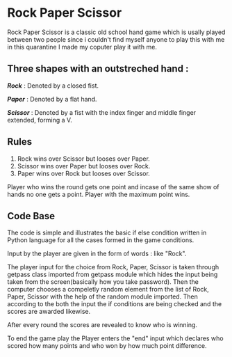 # Rock Paper Scissor

Rock Paper Scissor is a classic old school hand game which is usally played between two people since i couldn't find myself anyone to play this with me in this quarantine I made my coputer play it with me.

## Three shapes with an outstreched hand :

**_Rock_** : Denoted by a closed fist.

**_Paper_** : Denoted by a flat hand.

**_Scissor_** : Denoted by a fist with the index finger and middle finger extended, forming a V.

## Rules

1. Rock wins over Scissor but looses over Paper.
2. Scissor wins over Paper but looses over Rock.
3. Paper wins over Rock but looses over Scissor.

Player who wins the round gets one point and incase of the same show of hands no one gets a point.
Player with the maximum point wins.

## Code Base

The code is simple and illustrates the basic if else condition written in Python language for all the cases formed in the game conditions.

Input by the player are given in the form of words : like "Rock".

The player input for the choice from Rock, Paper, Scissor is taken through getpass class imported from getpass module which hides the input being taken from the screen(basically how you take password).
Then the computer chooses a compeletly random element from the list of Rock, Paper, Scissor with the help of the random module imported.
Then according to the both the input the if conditions are being checked and the scores are awarded likewise.

After every round the scores are revealed to know who is winning.

To end the game play the Player enters the "end" input which declares who scored how many points and who won by how much point difference.
